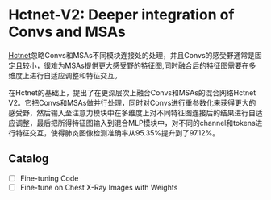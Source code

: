 # Hctnet-V2: Deeper integration of Convs and MSAs

[Hctnet](https://github.com/Martinser/Hctnet)忽略Convs和MSAs不同模块连接处的处理，并且Convs的感受野通常是固定且较小，很难为MSAs提供更大感受野的特征图,同时融合后的特征图需要在多维度上进行自适应调整和特征交互。

在Hctnet的基础上，提出了在更深层次上融合Convs和MSAs的混合网络Hctnet V2。它把Convs和MSAs做并行处理，同时对Convs进行重参数化来获得更大的感受野，然后输入至注意力模块中在多维度上对不同特征图连接后的结果进行自适应调整，最后把所得特征图输入到混合MLP模块中，对不同的channel和tokens进行特征交互，使得肺炎图像检测准确率从95.35%提升到了97.12%。

## Catalog
- [ ] Fine-tuning Code
- [ ] Fine-tune on Chest X-Ray Images with Weights
